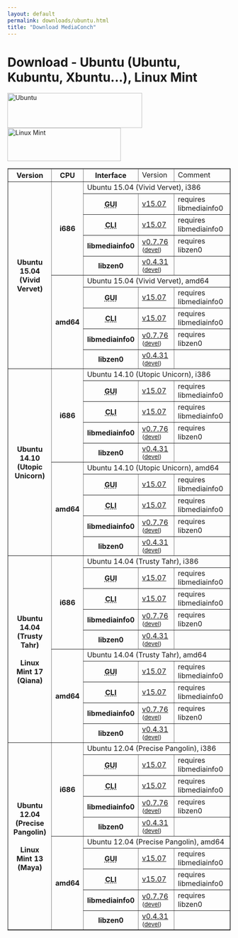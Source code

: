```yaml
---
layout: default
permalink: downloads/ubuntu.html
title: "Download MediaConch"
---
```


# Download - Ubuntu (Ubuntu, Kubuntu, Xbuntu...), Linux Mint

<img src="/MediaConch/images/Ubuntu.png" width="304" height="79" alt="Ubuntu"><img src="/MediaConch/images/Linux_Mint.png" width="256" height="75" alt="Linux Mint"><br/>
 
<table border="1">
<tr class="table-header">
    <th>Version</th>
    <th>CPU</th>
    <th>Interface</th>
    <td>Version</td>
    <td>Comment</td>
</tr>
<tr>
    <th rowspan="10">Ubuntu 15.04<br/>(Vivid Vervet)</th>
    <th rowspan="5">i686</th>
    <td class="table-OS" colspan="3" id="15.04.i386">Ubuntu 15.04 (Vivid Vervet), i386</td>
</tr>
<tr>
    <th><abbr title="Graphical User Interface">GUI</abbr></th>
    <td><a href="https://mediaarea.net/download/binary/mediaconch-gui/15.07/mediaconch-gui_15.07-1_i386.xUbuntu_15.04.deb">v15.07</a></td>
    <td>requires libmediainfo0</td>
</tr>
<tr>
    <th><abbr title="Command Line Interface">CLI</abbr></th>
    <td><a href="https://mediaarea.net/download/binary/mediaconch/15.07/mediaconch_15.07-1_i386.xUbuntu_15.04.deb">v15.07</a></td>
    <td>requires libmediainfo0</td>
</tr>
<tr>
    <th>libmediainfo0</th>
    <td><a href="https://mediaarea.net/download/binary/libmediainfo0/0.7.76/libmediainfo0_0.7.76-1_i386.xUbuntu_15.04.deb">v0.7.76</a><small> (<a href="https://mediaarea.net/download/binary/libmediainfo0/0.7.76/libmediainfo-dev_0.7.76-1_i386.xUbuntu_15.04.deb">devel</a>)</small></td>
    <td>requires libzen0</td>
</tr>
<tr>
    <th>libzen0</th>
    <td><a href="https://mediaarea.net/download/binary/libzen0/0.4.31/libzen0_0.4.31-1_i386.xUbuntu_15.04.deb">v0.4.31</a><small> (<a href="https://mediaarea.net/download/binary/libzen0/0.4.31/libzen-dev_0.4.31-1_i386.xUbuntu_15.04.deb">devel</a>)</small></td>
    <td>&nbsp;</td>
</tr>
<tr>
    <th rowspan="5">amd64</th>
    <td class="table-OS" colspan="3" id="15.04.amd64">Ubuntu 15.04 (Vivid Vervet), amd64</td>
</tr>
<tr>
    <th><abbr title="Graphical User Interface">GUI</abbr></th>
    <td><a href="https://mediaarea.net/download/binary/mediaconch-gui/15.07/mediaconch-gui_15.07-1_amd64.xUbuntu_15.04.deb">v15.07</a></td>
    <td>requires libmediainfo0</td>
</tr>
<tr>
    <th><abbr title="Command Line Interface">CLI</abbr></th>
    <td><a href="https://mediaarea.net/download/binary/mediaconch/15.07/mediaconch_15.07-1_amd64.xUbuntu_15.04.deb">v15.07</a></td>
    <td>requires libmediainfo0</td>
</tr>
<tr>
    <th>libmediainfo0</th>
    <td><a href="https://mediaarea.net/download/binary/libmediainfo0/0.7.76/libmediainfo0_0.7.76-1_amd64.xUbuntu_15.04.deb">v0.7.76</a><small> (<a href="https://mediaarea.net/download/binary/libmediainfo0/0.7.76/libmediainfo-dev_0.7.76-1_amd64.xUbuntu_15.04.deb">devel</a>)</small></td>
    <td>requires libzen0</td>
</tr>
<tr>
    <th>libzen0</th>
    <td><a href="https://mediaarea.net/download/binary/libzen0/0.4.31/libzen0_0.4.31-1_amd64.xUbuntu_15.04.deb">v0.4.31</a><small> (<a href="https://mediaarea.net/download/binary/libzen0/0.4.31/libzen-dev_0.4.31-1_amd64.xUbuntu_15.04.deb">devel</a>)</small></td>
    <td>&nbsp;</td>
</tr>
<tr>
    <th rowspan="10">Ubuntu 14.10<br/>(Utopic Unicorn)</th>
    <th rowspan="5">i686</th>
    <td class="table-OS" colspan="3" id="14.10.i386">Ubuntu 14.10 (Utopic Unicorn), i386</td>
</tr>
<tr>
    <th><abbr title="Graphical User Interface">GUI</abbr></th>
    <td><a href="https://mediaarea.net/download/binary/mediaconch-gui/15.07/mediaconch-gui_15.07-1_i386.xUbuntu_14.10.deb">v15.07</a></td>
    <td>requires libmediainfo0</td>
</tr>
<tr>
    <th><abbr title="Command Line Interface">CLI</abbr></th>
    <td><a href="https://mediaarea.net/download/binary/mediaconch/15.07/mediaconch_15.07-1_i386.xUbuntu_14.10.deb">v15.07</a></td>
    <td>requires libmediainfo0</td>
</tr>
<tr>
    <th>libmediainfo0</th>
    <td><a href="https://mediaarea.net/download/binary/libmediainfo0/0.7.76/libmediainfo0_0.7.76-1_i386.xUbuntu_14.10.deb">v0.7.76</a><small> (<a href="https://mediaarea.net/download/binary/libmediainfo0/0.7.76/libmediainfo-dev_0.7.76-1_i386.xUbuntu_14.10.deb">devel</a>)</small></td>
    <td>requires libzen0</td>
</tr>
<tr>
    <th>libzen0</th>
    <td><a href="https://mediaarea.net/download/binary/libzen0/0.4.31/libzen0_0.4.31-1_i386.xUbuntu_14.10.deb">v0.4.31</a><small> (<a href="https://mediaarea.net/download/binary/libzen0/0.4.31/libzen-dev_0.4.31-1_i386.xUbuntu_14.10.deb">devel</a>)</small></td>
    <td>&nbsp;</td>
</tr>
<tr>
    <th rowspan="5">amd64</th>
    <td class="table-OS" colspan="3" id="14.10.amd64">Ubuntu 14.10 (Utopic Unicorn), amd64</td>
</tr>
<tr>
    <th><abbr title="Graphical User Interface">GUI</abbr></th>
    <td><a href="https://mediaarea.net/download/binary/mediaconch-gui/15.07/mediaconch-gui_15.07-1_amd64.xUbuntu_14.10.deb">v15.07</a></td>
    <td>requires libmediainfo0</td>
</tr>
<tr>
    <th><abbr title="Command Line Interface">CLI</abbr></th>
    <td><a href="https://mediaarea.net/download/binary/mediaconch/15.07/mediaconch_15.07-1_amd64.xUbuntu_14.10.deb">v15.07</a></td>
    <td>requires libmediainfo0</td>
</tr>
<tr>
    <th>libmediainfo0</th>
    <td><a href="https://mediaarea.net/download/binary/libmediainfo0/0.7.76/libmediainfo0_0.7.76-1_amd64.xUbuntu_14.10.deb">v0.7.76</a><small> (<a href="https://mediaarea.net/download/binary/libmediainfo0/0.7.76/libmediainfo-dev_0.7.76-1_amd64.xUbuntu_14.10.deb">devel</a>)</small></td>
    <td>requires libzen0</td>
</tr>
<tr>
    <th>libzen0</th>
    <td><a href="https://mediaarea.net/download/binary/libzen0/0.4.31/libzen0_0.4.31-1_amd64.xUbuntu_14.10.deb">v0.4.31</a><small> (<a href="https://mediaarea.net/download/binary/libzen0/0.4.31/libzen-dev_0.4.31-1_amd64.xUbuntu_14.10.deb">devel</a>)</small></td>
    <td>&nbsp;</td>
</tr>
<tr>
    <th rowspan="10">Ubuntu 14.04<br/>(Trusty Tahr)<br/><br/>Linux Mint 17<br/>(Qiana)</th>
    <th rowspan="5">i686</th>
    <td class="table-OS" colspan="3" id="14.04.i386">Ubuntu 14.04 (Trusty Tahr), i386</td>
</tr>
<tr>
    <th><abbr title="Graphical User Interface">GUI</abbr></th>
    <td><a href="https://mediaarea.net/download/binary/mediaconch-gui/15.07/mediaconch-gui_15.07-1_i386.Debian_7.0.deb">v15.07</a></td>
    <td>requires libmediainfo0</td>
</tr>
<tr>
    <th><abbr title="Command Line Interface">CLI</abbr></th>
    <td><a href="https://mediaarea.net/download/binary/mediaconch/15.07/mediaconch_15.07-1_i386.Debian_7.0.deb">v15.07</a></td>
    <td>requires libmediainfo0</td>
</tr>
<tr>
    <th>libmediainfo0</th>
    <td><a href="https://mediaarea.net/download/binary/libmediainfo0/0.7.76/libmediainfo0_0.7.76-1_i386.xUbuntu_14.04.deb">v0.7.76</a><small> (<a href="https://mediaarea.net/download/binary/libmediainfo0/0.7.76/libmediainfo-dev_0.7.76-1_i386.xUbuntu_14.04.deb">devel</a>)</small></td>
    <td>requires libzen0</td>
</tr>
<tr>
    <th>libzen0</th>
    <td><a href="https://mediaarea.net/download/binary/libzen0/0.4.31/libzen0_0.4.31-1_i386.xUbuntu_14.04.deb">v0.4.31</a><small> (<a href="https://mediaarea.net/download/binary/libzen0/0.4.31/libzen-dev_0.4.31-1_i386.xUbuntu_14.04.deb">devel</a>)</small></td>
    <td>&nbsp;</td>
</tr>
<tr>
    <th rowspan="5">amd64</th>
    <td class="table-OS" colspan="3" id="14.04.amd64">Ubuntu 14.04 (Trusty Tahr), amd64</td>
</tr>
<tr>
    <th><abbr title="Graphical User Interface">GUI</abbr></th>
    <td><a href="https://mediaarea.net/download/binary/mediaconch-gui/15.07/mediaconch-gui_15.07-1_amd64.Debian_7.0.deb">v15.07</a></td>
    <td>requires libmediainfo0</td>
</tr>
<tr>
    <th><abbr title="Command Line Interface">CLI</abbr></th>
    <td><a href="https://mediaarea.net/download/binary/mediaconch/15.07/mediaconch_15.07-1_amd64.Debian_7.0.deb">v15.07</a></td>
    <td>requires libmediainfo0</td>
</tr>
<tr>
    <th>libmediainfo0</th>
    <td><a href="https://mediaarea.net/download/binary/libmediainfo0/0.7.76/libmediainfo0_0.7.76-1_amd64.xUbuntu_14.04.deb">v0.7.76</a><small> (<a href="https://mediaarea.net/download/binary/libmediainfo0/0.7.76/libmediainfo-dev_0.7.76-1_amd64.xUbuntu_14.04.deb">devel</a>)</small></td>
    <td>requires libzen0</td>
</tr>
<tr>
    <th>libzen0</th>
    <td><a href="https://mediaarea.net/download/binary/libzen0/0.4.31/libzen0_0.4.31-1_amd64.xUbuntu_14.04.deb">v0.4.31</a><small> (<a href="https://mediaarea.net/download/binary/libzen0/0.4.31/libzen-dev_0.4.31-1_amd64.xUbuntu_14.04.deb">devel</a>)</small></td>
    <td>&nbsp;</td>
</tr>
<tr>
    <th rowspan="10">Ubuntu 12.04<br/>(Precise Pangolin)<br/><br/>Linux Mint 13<br/>(Maya)</th>
    <th rowspan="5">i686</th>
    <td class="table-OS" colspan="3" id="12.04.i386">Ubuntu 12.04 (Precise Pangolin), i386</td>
</tr>
<tr>
    <th><abbr title="Graphical User Interface">GUI</abbr></th>
    <td><a href="https://mediaarea.net/download/binary/mediaconch-gui/15.07/mediaconch-gui_15.07-1_i386.xUbuntu_12.04.deb">v15.07</a></td>
    <td>requires libmediainfo0</td>
</tr>
<tr>
    <th><abbr title="Command Line Interface">CLI</abbr></th>
    <td><a href="https://mediaarea.net/download/binary/mediaconch/15.07/mediaconch_15.07-1_i386.xUbuntu_12.04.deb">v15.07</a></td>
    <td>requires libmediainfo0</td>
</tr>
<tr>
    <th>libmediainfo0</th>
    <td><a href="https://mediaarea.net/download/binary/libmediainfo0/0.7.76/libmediainfo0_0.7.76-1_i386.xUbuntu_12.04.deb">v0.7.76</a><small> (<a href="https://mediaarea.net/download/binary/libmediainfo0/0.7.76/libmediainfo-dev_0.7.76-1_i386.xUbuntu_12.04.deb">devel</a>)</small></td>
    <td>requires libzen0</td>
</tr>
<tr>
    <th>libzen0</th>
    <td><a href="https://mediaarea.net/download/binary/libzen0/0.4.31/libzen0_0.4.31-1_i386.xUbuntu_12.04.deb">v0.4.31</a><small> (<a href="https://mediaarea.net/download/binary/libzen0/0.4.31/libzen-dev_0.4.31-1_i386.xUbuntu_12.04.deb">devel</a>)</small></td>
    <td>&nbsp;</td>
</tr>
<tr>
    <th rowspan="5">amd64</th>
    <td class="table-OS" colspan="3" id="12.04.amd64">Ubuntu 12.04 (Precise Pangolin), amd64</td>
</tr>
<tr>
    <th><abbr title="Graphical User Interface">GUI</abbr></th>
    <td><a href="https://mediaarea.net/download/binary/mediaconch-gui/15.07/mediaconch-gui_15.07-1_amd64.xUbuntu_12.04.deb">v15.07</a></td>
    <td>requires libmediainfo0</td>
</tr>
<tr>
    <th><abbr title="Command Line Interface">CLI</abbr></th>
    <td><a href="https://mediaarea.net/download/binary/mediaconch/15.07/mediaconch_15.07-1_amd64.xUbuntu_12.04.deb">v15.07</a></td>
    <td>requires libmediainfo0</td>
</tr>
<tr>
    <th>libmediainfo0</th>
    <td><a href="https://mediaarea.net/download/binary/libmediainfo0/0.7.76/libmediainfo0_0.7.76-1_amd64.xUbuntu_12.04.deb">v0.7.76</a><small> (<a href="https://mediaarea.net/download/binary/libmediainfo0/0.7.76/libmediainfo-dev_0.7.76-1_amd64.xUbuntu_12.04.deb">devel</a>)</small></td>
    <td>requires libzen0</td>
</tr>
<tr>
    <th>libzen0</th>
    <td><a href="https://mediaarea.net/download/binary/libzen0/0.4.31/libzen0_0.4.31-1_amd64.xUbuntu_12.04.deb">v0.4.31</a><small> (<a href="https://mediaarea.net/download/binary/libzen0/0.4.31/libzen-dev_0.4.31-1_amd64.xUbuntu_12.04.deb">devel</a>)</small></td>
    <td>&nbsp;</td>
</tr>
</table>
